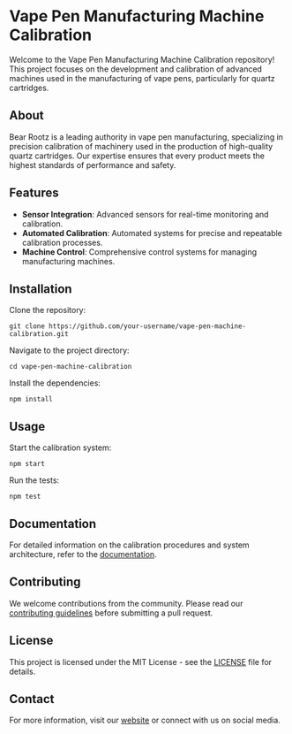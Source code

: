 <h1>Vape Pen Manufacturing Machine Calibration</h1>

<p>Welcome to the Vape Pen Manufacturing Machine Calibration repository! This project focuses on the development and calibration of advanced machines used in the manufacturing of vape pens, particularly for quartz cartridges.</p>

<h2>About</h2>
<p>Bear Rootz is a leading authority in vape pen manufacturing, specializing in precision calibration of machinery used in the production of high-quality quartz cartridges. Our expertise ensures that every product meets the highest standards of performance and safety.</p>

<h2>Features</h2>
<ul>
    <li><strong>Sensor Integration</strong>: Advanced sensors for real-time monitoring and calibration.</li>
    <li><strong>Automated Calibration</strong>: Automated systems for precise and repeatable calibration processes.</li>
    <li><strong>Machine Control</strong>: Comprehensive control systems for managing manufacturing machines.</li>
</ul>

<h2>Installation</h2>
<p>Clone the repository:</p>
<pre><code>git clone https://github.com/your-username/vape-pen-machine-calibration.git
</code></pre>

<p>Navigate to the project directory:</p>
<pre><code>cd vape-pen-machine-calibration
</code></pre>

<p>Install the dependencies:</p>
<pre><code>npm install
</code></pre>

<h2>Usage</h2>
<p>Start the calibration system:</p>
<pre><code>npm start
</code></pre>

<p>Run the tests:</p>
<pre><code>npm test
</code></pre>

<h2>Documentation</h2>
<p>For detailed information on the calibration procedures and system architecture, refer to the <a href="./docs/calibration_procedures.md">documentation</a>.</p>

<h2>Contributing</h2>
<p>We welcome contributions from the community. Please read our <a href="./CONTRIBUTING.md">contributing guidelines</a> before submitting a pull request.</p>

<h2>License</h2>
<p>This project is licensed under the MIT License - see the <a href="./LICENSE">LICENSE</a> file for details.</p>

<h2>Contact</h2>
<p>For more information, visit our <a href="https://www.bearrootz.com">website</a> or connect with us on social media.</p>
